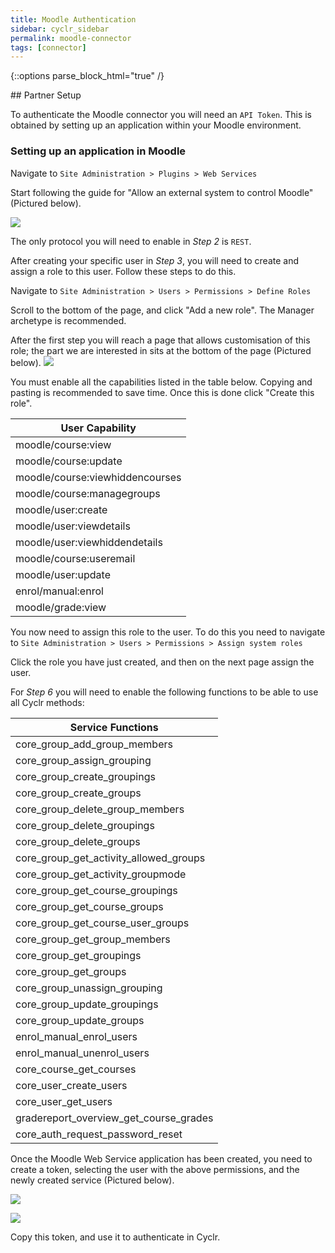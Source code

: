 ```yaml
---
title: Moodle Authentication
sidebar: cyclr_sidebar
permalink: moodle-connector
tags: [connector]
---
```

{::options parse_block_html="true" /}
<section class="card">
## Partner Setup

To authenticate the Moodle connector you will need an `API Token`. This is obtained by setting up an application within your Moodle environment.

### Setting up an application in Moodle

Navigate to `Site Administration > Plugins > Web Services`

Start following the guide for "Allow an external system to control Moodle" (Pictured below).

![](./images/moodle0.png)

The only protocol you will need to enable in *Step 2* is `REST`.

After creating your specific user in *Step 3*, you will need to create and assign a role to this user. Follow these steps to do this.

Navigate to `Site Administration > Users > Permissions > Define Roles`

Scroll to the bottom of the page, and click "Add a new role". The Manager archetype is recommended. 

After the first step you will reach a page that allows customisation of this role; the part we are interested in sits at the bottom of the page (Pictured below).
![](./images/moodle3.png)

You must enable all the capabilities listed in the table below. Copying and pasting is recommended to save time. Once this is done click "Create this role".

| User Capability    |
| ------------------ |
| moodle/course:view |
| moodle/course:update |
| moodle/course:viewhiddencourses |
| moodle/course:managegroups |
| moodle/user:create |
| moodle/user:viewdetails |
| moodle/user:viewhiddendetails |
| moodle/course:useremail |
| moodle/user:update |
| enrol/manual:enrol |
| moodle/grade:view |

You now need to assign this role to the user. To do this you need to navigate to `Site Administration > Users > Permissions > Assign system roles`

Click the role you have just created, and then on the next page assign the user.

For *Step 6* you will need to enable the following functions to be able to use all Cyclr methods:

| Service Functions               |
| ------------------------------- |
| core_group_add_group_members    |
| core_group_assign_grouping      |
| core_group_create_groupings     |
| core_group_create_groups        |
| core_group_delete_group_members |
| core_group_delete_groupings     |
| core_group_delete_groups |
| core_group_get_activity_allowed_groups |
| core_group_get_activity_groupmode |
| core_group_get_course_groupings |
| core_group_get_course_groups |
| core_group_get_course_user_groups |
| core_group_get_group_members |
| core_group_get_groupings |
| core_group_get_groups |
| core_group_unassign_grouping |
| core_group_update_groupings |
| core_group_update_groups |
| enrol_manual_enrol_users |
| enrol_manual_unenrol_users |
| core_course_get_courses |
| core_user_create_users |
| core_user_get_users |
| gradereport_overview_get_course_grades |
| core_auth_request_password_reset |

Once the Moodle Web Service application has been created, you need to create a token, selecting the user with the above permissions, and the newly created service (Pictured below).

![](./images/moodle1.png)

![](./images/moodle2.png)

Copy this token, and use it to authenticate in Cyclr.

</section>

